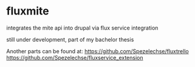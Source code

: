 fluxmite
========

integrates the mite api into drupal via flux service integration

still under development, part of my bachelor thesis

Another parts can be found at:
https://github.com/Spezelechse/fluxtrello
https://github.com/Spezelechse/fluxservice_extension
